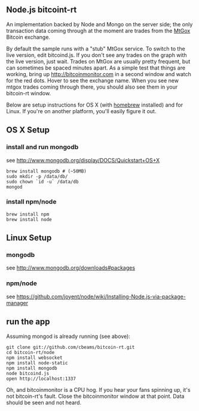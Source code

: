 ## Node.js bitcoint-rt

An implementation backed by Node and Mongo on the server side;
the only transaction data coming through at the moment are trades from the
[MtGox] Bitcoin exchange.

By default the sample runs with a "stub" MtGox service. To switch to the
live version, edit bitcoind.js. If you don't see any trades on the graph
with the live version, just wait. Trades on MtGox are usually pretty frequent,
but can sometimes be spaced minutes apart. As a simple test that things are
working, bring up http://bitcoinmonitor.com in a second window and watch
for the red dots. Hover to see the exchange name. When you see
new mtgox trades coming through there, you should also see them in your
bitcoin-rt window.

Below are setup instructions for OS X (with [homebrew][] installed) and
for Linux. If you're on another platform, you'll easily figure it out.

## OS X Setup

### install and run mongodb
see http://www.mongodb.org/display/DOCS/Quickstart+OS+X
```
brew install mongodb # (~50MB)
sudo mkdir -p /data/db/
sudo chown `id -u` /data/db
mongod
```

### install npm/node
```
brew install npm
brew install node
```

## Linux Setup

### mongodb
see http://www.mongodb.org/downloads#packages

### npm/node
see https://github.com/joyent/node/wiki/Installing-Node.js-via-package-manager

## run the app
Assuming mongod is already running (see above):

```
git clone git://github.com/cbeams/bitcoin-rt.git
cd bitcoin-rt/node
npm install websocket
npm install node-static
npm install mongodb
node bitcoind.js
open http://localhost:1337
```

Oh, and bitcoinmonitor is a CPU hog. If you hear your fans spinning up, it's
not bitcoin-rt's fault. Close the bitcoinmonitor window at that point. Data
should be seen and not heard.

[mtgox]: https://mtgox.com
[homebrew]: http://mxcl.github.com/homebrew

